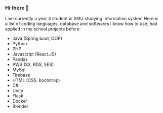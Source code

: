 ### Hi there 👋

<!--
**KlariceT/KlariceT** is a ✨ _special_ ✨ repository because its `README.md` (this file) appears on your GitHub profile.

Here are some ideas to get you started:

- 🔭 I’m currently working on ...
- 🌱 I’m currently learning ...
- 👯 I’m looking to collaborate on ...
- 🤔 I’m looking for help with ...
- 💬 Ask me about ...
- 📫 How to reach me: ...
- 😄 Pronouns: ...
- ⚡ Fun fact: ...
-->
I am currently a year 3 student in SMU studying information system
Here is a list of coding languages, database and softwares I know how to use, had applied in my school projects before:
- Java (Spring boot, OOP)
- Python
- PHP
- Javascript (React.JS)
- Pandas
- AWS (S3, RDS, SES)
- MySql
- Firebase
- HTML (CSS, bootstrap)
- C#
- Unity
- Flask
- Docker
- Blender
